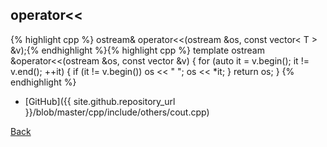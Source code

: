 ## operator<<

{% highlight cpp %}
ostream& operator<<(ostream &os, const vector< T > &v);{% endhighlight %}{% highlight cpp %}
template <class T>
ostream &operator<<(ostream &os, const vector<T> &v) {
  for (auto it = v.begin(); it != v.end(); ++it) {
    if (it != v.begin()) os << " ";
    os << *it;
  }
  return os;
}
{% endhighlight %}

- [GitHub]({{ site.github.repository_url }}/blob/master/cpp/include/others/cout.cpp)

[Back](../..)
